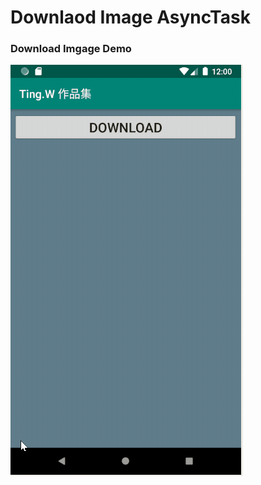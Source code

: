 # Downlaod Image AsyncTask

<h3>Download Imgage Demo</h3>
<img src= 'https://github.com/maydayXi/DownlaodImageAsyncTask/blob/master/Image_Download.gif'/>

